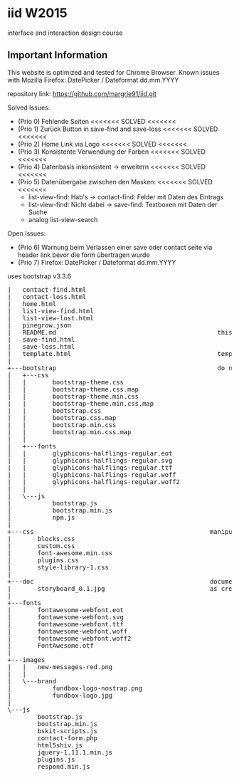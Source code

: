 # iid W2015 #
interface and interaction design course 

## Important Information ##
This website is optimized and tested for Chrome Browser.
Known issues with Mozilla Firefox: DatePicker / Dateformat dd.mm.YYYY

repository link: https://github.com/margrie91/iid.git

Solved Issues:
* (Prio 0) Fehlende Seiten <<<<<<< SOLVED <<<<<<<
* (Prio 1) Zurück Button in save-find and save-loss <<<<<<< SOLVED <<<<<<<
* (Prio 2) Home Link via Logo  <<<<<<< SOLVED <<<<<<<		
* (Prio 3) Konsistente Verwendung der Farben <<<<<<< SOLVED <<<<<<<	
* (Prio 4) Datenbasis inkonsistent -> erweitern <<<<<<< SOLVED <<<<<<<
* (Prio 5) Datenübergabe zwischen den Masken: <<<<<<< SOLVED <<<<<<<	
  - list-view-find: Hab's       -> contact-find: Felder mit Daten des Eintrags
  - list-view-find: Nicht dabei -> save-find: Textboxen mit Daten der Suche
  - analog list-view-search	
  
Open Issues:
* (Prio 6) Warnung beim Verlassen einer save oder contact seite via header link bevor die form übertragen wurde  
* (Prio 7) Firefox: DatePicker / Dateformat dd.mm.YYYY

uses bootstrap v3.3.6

<pre>
|   contact-find.html
|   contact-loss.html
|   home.html
|   list-view-find.html
|   list-view-lost.html
|   pinegrow.json
|   README.md                                           this file
|   save-find.html
|   save-loss.html
|   template.html                                       template for your html files                                      
|
+---bootstrap                                           do not touch bootstrap files
|   +---css
|   |       bootstrap-theme.css
|   |       bootstrap-theme.css.map
|   |       bootstrap-theme.min.css
|   |       bootstrap-theme.min.css.map
|   |       bootstrap.css
|   |       bootstrap.css.map
|   |       bootstrap.min.css
|   |       bootstrap.min.css.map
|   |
|   +---fonts
|   |       glyphicons-halflings-regular.eot
|   |       glyphicons-halflings-regular.svg
|   |       glyphicons-halflings-regular.ttf
|   |       glyphicons-halflings-regular.woff
|   |       glyphicons-halflings-regular.woff2
|   |
|   \---js
|           bootstrap.js
|           bootstrap.min.js
|           npm.js
|
+---css                                               manipulate styles here (do not touch bootstrap styles)
|       blocks.css
|       custom.css
|       font-awesome.min.css
|       plugins.css
|       style-library-1.css
|
+---doc                                               documentation
|       storyboard_0.1.jpg                            as created on 09.12.2015
|
+---fonts
|       fontawesome-webfont.eot
|       fontawesome-webfont.svg
|       fontawesome-webfont.ttf
|       fontawesome-webfont.woff
|       fontawesome-webfont.woff2
|       FontAwesome.otf
|
+---images
|   |   new-messages-red.png
|   |
|   \---brand
|           fundbox-logo-nostrap.png
|           fundbox-logo.jpg
|
\---js
        bootstrap.js
        bootstrap.min.js
        bskit-scripts.js
        contact-form.php
        html5shiv.js
        jquery-1.11.1.min.js
        plugins.js
        respond.min.js
